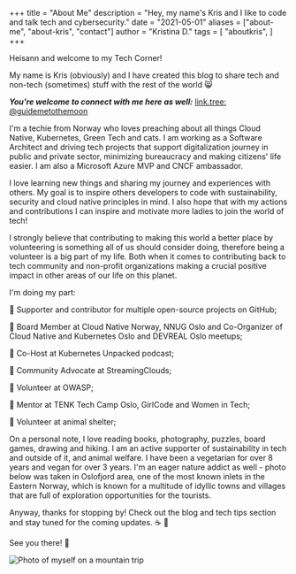 +++
title = "About Me"
description = "Hey, my name's Kris and I like to code and talk tech and cybersecurity."
date = "2021-05-01"
aliases = ["about-me", "about-kris", "contact"]
author = "Kristina D."
tags = [
    "aboutkris",
]
+++


Heisann and welcome to my Tech Corner!

My name is Kris (obviously) and I have created this blog to share tech and non-tech (sometimes) stuff with the rest of the world 😸

***You're welcome to connect with me here as well:*** [link.tree: @guidemetothemoon](https://linktr.ee/guidemetothemoon)

I'm a techie from Norway who loves preaching about all things Cloud Native, Kubernetes, Green Tech and cats. I am working as a Software Architect and driving tech projects that support digitalization journey in public and private sector, minimizing bureaucracy and making citizens' life easier. I am also a Microsoft Azure MVP and CNCF ambassador.

I love learning new things and sharing my journey and experiences with others. My goal is to inspire others developers to code with sustainability, security and cloud native principles in mind. I also hope that with my actions and contributions I can inspire and motivate more ladies to join the world of tech!

I strongly believe that contributing to making this world a better place by volunteering is something all of us should consider doing, therefore being a volunteer is a big part of my life. Both when it comes to contributing back to tech community and non-profit organizations making a crucial positive impact in other areas of our life on this planet. 

I\'m doing my part:

🌱 Supporter and contributor for multiple open-source projects on GitHub;

🌱 Board Member at Cloud Native Norway, NNUG Oslo and Co-Organizer of Cloud Native and Kubernetes Oslo and DEVREAL Oslo meetups;

🌱 Co-Host at Kubernetes Unpacked podcast;

🌱 Community Advocate at StreamingClouds;

🌱 Volunteer at OWASP;

🌱 Mentor at TENK Tech Camp Oslo, GirlCode and Women in Tech;

🌱 Volunteer at animal shelter;

On a personal note, I love reading books, photography, puzzles, board games, drawing and hiking. I am an active supporter of sustainability in tech and outside of it, and animal welfare. I have been a vegetarian for over 8 years and vegan for over 3 years. I'm an eager nature addict as well - photo below was taken in Oslofjord area, one of the most known inlets in the Eastern Norway, which is known for a multitude of idyllic towns and villages that are full of exploration opportunities for the tourists.

Anyway, thanks for stopping by! Check out the blog and tech tips section and stay tuned for the coming updates. ☕ 🦾

See you there! 🤗
 
![Photo of myself on a mountain trip](../images/about.jpg)